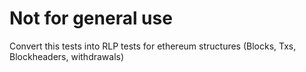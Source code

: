# Not for general use

Convert this tests into RLP tests for ethereum structures (Blocks, Txs, Blockheaders, withdrawals)
